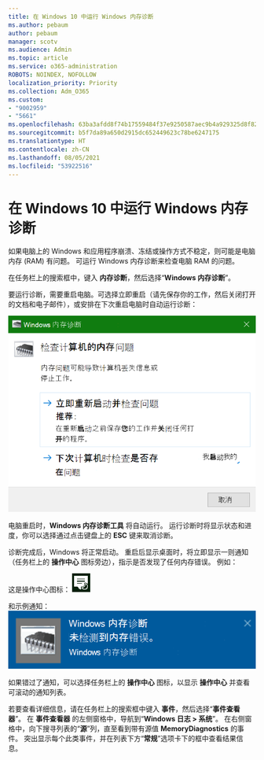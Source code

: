 ```yaml
---
title: 在 Windows 10 中运行 Windows 内存诊断
ms.author: pebaum
author: pebaum
manager: scotv
ms.audience: Admin
ms.topic: article
ms.service: o365-administration
ROBOTS: NOINDEX, NOFOLLOW
localization_priority: Priority
ms.collection: Adm_O365
ms.custom:
- "9002959"
- "5661"
ms.openlocfilehash: 63ba3afdd8f74b17559484f37e9250587aec9b4a929325d8f82e3c9ad06f1783
ms.sourcegitcommit: b5f7da89a650d2915dc652449623c78be6247175
ms.translationtype: HT
ms.contentlocale: zh-CN
ms.lasthandoff: 08/05/2021
ms.locfileid: "53922516"
---
```

# <a name="run-windows-memory-diagnostics-in-windows-10"></a>在 Windows 10 中运行 Windows 内存诊断

如果电脑上的 Windows 和应用程序崩溃、冻结或操作方式不稳定，则可能是电脑内存 (RAM) 有问题。 可运行 Windows 内存诊断来检查电脑 RAM 的问题。

在任务栏上的搜索框中，键入 **内存诊断**，然后选择“**Windows 内存诊断**”。 

要运行诊断，需要重启电脑。可选择立即重启（请先保存你的工作，然后关闭打开的文档和电子邮件），或安排在下次重启电脑时自动运行诊断：

![Windows 内存诊断](media/windows-memory-diagnostic.png)

电脑重启时，**Windows 内存诊断工具** 将自动运行。 运行诊断时将显示状态和进度，你可以选择通过点击键盘上的 **ESC** 键来取消诊断。

诊断完成后，Windows 将正常启动。
重启后显示桌面时，将立即显示一则通知（任务栏上的 **操作中心** 图标旁边），指示是否发现了任何内存错误。 例如：

这是操作中心图标： ![操作中心图标](media/action-center-icon.png) 

和示例通知： ![无内存错误](media/no-memory-errors.png)

如果错过了通知，可以选择任务栏上的 **操作中心** 图标，以显示 **操作中心** 并查看可滚动的通知列表。

若要查看详细信息，请在任务栏上的搜索框中键入 **事件**，然后选择“**事件查看器**”。 在 **事件查看器** 的左侧窗格中，导航到“**Windows 日志 > 系统**”。 在右侧窗格中，向下搜寻列表的“**源**”列，直至看到带有源值 **MemoryDiagnostics** 的事件。 突出显示每个此类事件，并在列表下方“**常规**”选项卡下的框中查看结果信息。
